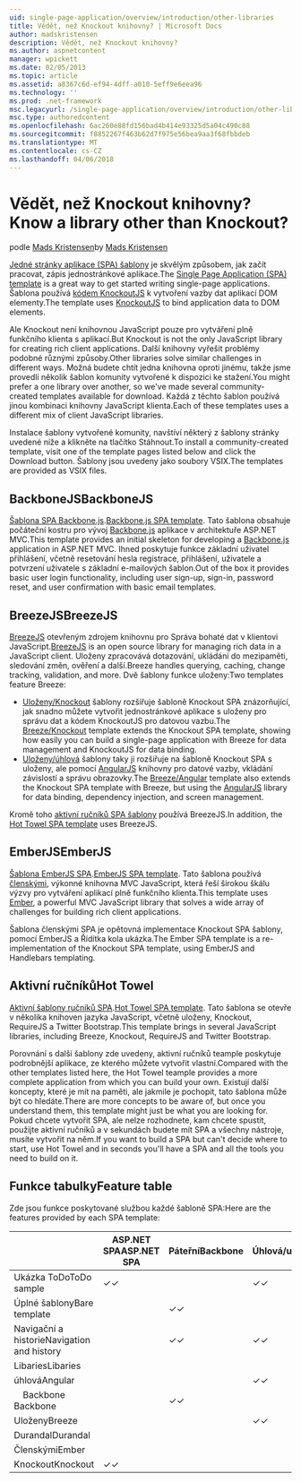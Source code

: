 ```yaml
---
uid: single-page-application/overview/introduction/other-libraries
title: Vědět, než Knockout knihovny? | Microsoft Docs
author: madskristensen
description: Vědět, než Knockout knihovny?
ms.author: aspnetcontent
manager: wpickett
ms.date: 02/05/2013
ms.topic: article
ms.assetid: a8367c6d-ef94-4dff-a010-5eff9e6eea96
ms.technology: ''
ms.prod: .net-framework
msc.legacyurl: /single-page-application/overview/introduction/other-libraries
msc.type: authoredcontent
ms.openlocfilehash: 6ac260e88fd156bad4b414e93325d5a04c490c88
ms.sourcegitcommit: f8852267f463b62d7f975e56bea9aa3f68fbbdeb
ms.translationtype: MT
ms.contentlocale: cs-CZ
ms.lasthandoff: 04/06/2018
---
```

<a name="know-a-library-other-than-knockout"></a><span data-ttu-id="9f741-104">Vědět, než Knockout knihovny?</span><span class="sxs-lookup"><span data-stu-id="9f741-104">Know a library other than Knockout?</span></span>
====================
<span data-ttu-id="9f741-105">podle [Mads Kristensen](https://github.com/madskristensen)</span><span class="sxs-lookup"><span data-stu-id="9f741-105">by [Mads Kristensen](https://github.com/madskristensen)</span></span>

<span data-ttu-id="9f741-106">[Jedné stránky aplikace (SPA) šablony](knockoutjs-template.md) je skvělým způsobem, jak začít pracovat, zápis jednostránkové aplikace.</span><span class="sxs-lookup"><span data-stu-id="9f741-106">The [Single Page Application (SPA) template](knockoutjs-template.md) is a great way to get started writing single-page applications.</span></span> <span data-ttu-id="9f741-107">Šablona používá [kódem KnockoutJS](http://knockoutjs.com/) k vytvoření vazby dat aplikací DOM elementy.</span><span class="sxs-lookup"><span data-stu-id="9f741-107">The template uses [KnockoutJS](http://knockoutjs.com/) to bind application data to DOM elements.</span></span>

<span data-ttu-id="9f741-108">Ale Knockout není knihovnou JavaScript pouze pro vytváření plně funkčního klienta s aplikací.</span><span class="sxs-lookup"><span data-stu-id="9f741-108">But Knockout is not the only JavaScript library for creating rich client applications.</span></span> <span data-ttu-id="9f741-109">Další knihovny vyřešit problémy podobné různými způsoby.</span><span class="sxs-lookup"><span data-stu-id="9f741-109">Other libraries solve similar challenges in different ways.</span></span> <span data-ttu-id="9f741-110">Možná budete chtít jedna knihovna oproti jinému, takže jsme provedli několik šablon komunity vytvořené k dispozici ke stažení.</span><span class="sxs-lookup"><span data-stu-id="9f741-110">You might prefer a one library over another, so we've made several community-created templates available for download.</span></span> <span data-ttu-id="9f741-111">Každá z těchto šablon používá jinou kombinaci knihovny JavaScript klienta.</span><span class="sxs-lookup"><span data-stu-id="9f741-111">Each of these templates uses a different mix of client JavaScript libraries.</span></span>

<span data-ttu-id="9f741-112">Instalace šablony vytvořené komunity, navštíví některý z šablony stránky uvedené níže a klikněte na tlačítko Stáhnout.</span><span class="sxs-lookup"><span data-stu-id="9f741-112">To install a community-created template, visit one of the template pages listed below and click the Download button.</span></span> <span data-ttu-id="9f741-113">Šablony jsou uvedeny jako soubory VSIX.</span><span class="sxs-lookup"><span data-stu-id="9f741-113">The templates are provided as VSIX files.</span></span>

## <a name="backbonejs"></a><span data-ttu-id="9f741-114">BackboneJS</span><span class="sxs-lookup"><span data-stu-id="9f741-114">BackboneJS</span></span>

<span data-ttu-id="9f741-115">[Šablona SPA Backbone.js](../templates/backbonejs-template.md).</span><span class="sxs-lookup"><span data-stu-id="9f741-115">[Backbone.js SPA template](../templates/backbonejs-template.md).</span></span> <span data-ttu-id="9f741-116">Tato šablona obsahuje počáteční kostru pro vývoj [Backbone.js](http://backbonejs.org/) aplikace v architektuře ASP.NET MVC.</span><span class="sxs-lookup"><span data-stu-id="9f741-116">This template provides an initial skeleton for developing a [Backbone.js](http://backbonejs.org/) application in ASP.NET MVC.</span></span> <span data-ttu-id="9f741-117">Ihned poskytuje funkce základní uživatel přihlášení, včetně resetování hesla registrace, přihlášení, uživatele a potvrzení uživatele s základní e-mailových šablon.</span><span class="sxs-lookup"><span data-stu-id="9f741-117">Out of the box it provides basic user login functionality, including user sign-up, sign-in, password reset, and user confirmation with basic email templates.</span></span>

## <a name="breezejs"></a><span data-ttu-id="9f741-118">BreezeJS</span><span class="sxs-lookup"><span data-stu-id="9f741-118">BreezeJS</span></span>

<span data-ttu-id="9f741-119">[BreezeJS](http://www.breezejs.com/?utm_source=ms-spa) otevřeným zdrojem knihovnu pro Správa bohaté dat v klientovi JavaScript.</span><span class="sxs-lookup"><span data-stu-id="9f741-119">[BreezeJS](http://www.breezejs.com/?utm_source=ms-spa) is an open source library for managing rich data in a JavaScript client.</span></span> <span data-ttu-id="9f741-120">Uloženy zpracovává dotazování, ukládání do mezipaměti, sledování změn, ověření a další.</span><span class="sxs-lookup"><span data-stu-id="9f741-120">Breeze handles querying, caching, change tracking, validation, and more.</span></span> <span data-ttu-id="9f741-121">Dvě šablony funkce uloženy:</span><span class="sxs-lookup"><span data-stu-id="9f741-121">Two templates feature Breeze:</span></span>

- <span data-ttu-id="9f741-122">[Uloženy/Knockout](../templates/breezeknockout-template.md) šablony rozšiřuje šabloně Knockout SPA znázorňující, jak snadno můžete vytvořit jednostránkové aplikace s uloženy pro správu dat a kódem KnockoutJS pro datovou vazbu.</span><span class="sxs-lookup"><span data-stu-id="9f741-122">The [Breeze/Knockout](../templates/breezeknockout-template.md) template extends the Knockout SPA template, showing how easily you can build a single-page application with Breeze for data management and KnockoutJS for data binding.</span></span>
- <span data-ttu-id="9f741-123">[Uloženy/úhlová](../templates/breezeangular-template.md) šablony taky ji rozšiřuje na šabloně Knockout SPA s uloženy, ale pomocí [AngularJS](http://angularjs.org) knihovny pro datové vazby, vkládání závislostí a správu obrazovky.</span><span class="sxs-lookup"><span data-stu-id="9f741-123">The [Breeze/Angular](../templates/breezeangular-template.md) template also extends the Knockout SPA template with Breeze, but using the [AngularJS](http://angularjs.org) library for data binding, dependency injection, and screen management.</span></span>

<span data-ttu-id="9f741-124">Kromě toho [aktivní ručníků SPA šablony](../templates/hottowel-template.md) používá BreezeJS.</span><span class="sxs-lookup"><span data-stu-id="9f741-124">In addition, the [Hot Towel SPA template](../templates/hottowel-template.md) uses BreezeJS.</span></span>

## <a name="emberjs"></a><span data-ttu-id="9f741-125">EmberJS</span><span class="sxs-lookup"><span data-stu-id="9f741-125">EmberJS</span></span>

<span data-ttu-id="9f741-126">[Šablona EmberJS SPA](../templates/emberjs-template.md).</span><span class="sxs-lookup"><span data-stu-id="9f741-126">[EmberJS SPA template](../templates/emberjs-template.md).</span></span> <span data-ttu-id="9f741-127">Tato šablona používá [členskými](http://emberjs.com/), výkonné knihovna MVC JavaScript, která řeší širokou škálu výzvy pro vytváření aplikací plně funkčního klienta.</span><span class="sxs-lookup"><span data-stu-id="9f741-127">This template uses [Ember](http://emberjs.com/), a powerful MVC JavaScript library that solves a wide array of challenges for building rich client applications.</span></span>

<span data-ttu-id="9f741-128">Šablona členskými SPA je opětovná implementace Knockout SPA šablony, pomocí EmberJS a Řídítka kola ukázka.</span><span class="sxs-lookup"><span data-stu-id="9f741-128">The Ember SPA template is a re-implementation of the Knockout SPA template, using EmberJS and Handlebars templating.</span></span>

## <a name="hot-towel"></a><span data-ttu-id="9f741-129">Aktivní ručníků</span><span class="sxs-lookup"><span data-stu-id="9f741-129">Hot Towel</span></span>

<span data-ttu-id="9f741-130">[Aktivní šablony ručníků SPA](../templates/hottowel-template.md).</span><span class="sxs-lookup"><span data-stu-id="9f741-130">[Hot Towel SPA template](../templates/hottowel-template.md).</span></span> <span data-ttu-id="9f741-131">Tato šablona se otevře v několika knihoven jazyka JavaScript, včetně uloženy, Knockout, RequireJS a Twitter Bootstrap.</span><span class="sxs-lookup"><span data-stu-id="9f741-131">This template brings in several JavaScript libraries, including Breeze, Knockout, RequireJS and Twitter Bootstrap.</span></span>

<span data-ttu-id="9f741-132">Porovnání s další šablony zde uvedeny, aktivní ručníků teample poskytuje podrobnější aplikace, ze kterého můžete vytvořit vlastní.</span><span class="sxs-lookup"><span data-stu-id="9f741-132">Compared with the other templates listed here, the Hot Towel teample provides a more complete application from which you can build your own.</span></span> <span data-ttu-id="9f741-133">Existují další koncepty, které je mít na paměti, ale jakmile je pochopit, tato šablona může být co hledáte.</span><span class="sxs-lookup"><span data-stu-id="9f741-133">There are more concepts to be aware of, but once you understand them, this template might just be what you are looking for.</span></span> <span data-ttu-id="9f741-134">Pokud chcete vytvořit SPA, ale nelze rozhodnete, kam chcete spustit, použijte aktivní ručníků a v sekundách budete mít SPA a všechny nástroje, musíte vytvořit na něm.</span><span class="sxs-lookup"><span data-stu-id="9f741-134">If you want to build a SPA but can't decide where to start, use Hot Towel and in seconds you'll have a SPA and all the tools you need to build on it.</span></span>

## <a name="feature-table"></a><span data-ttu-id="9f741-135">Funkce tabulky</span><span class="sxs-lookup"><span data-stu-id="9f741-135">Feature table</span></span>

<span data-ttu-id="9f741-136">Zde jsou funkce poskytované službou každé šabloně SPA:</span><span class="sxs-lookup"><span data-stu-id="9f741-136">Here are the features provided by each SPA template:</span></span>


|                        | <span data-ttu-id="9f741-137">ASP.NET SPA</span><span class="sxs-lookup"><span data-stu-id="9f741-137">ASP.NET SPA</span></span> | <span data-ttu-id="9f741-138">Páteřní</span><span class="sxs-lookup"><span data-stu-id="9f741-138">Backbone</span></span> | <span data-ttu-id="9f741-139">Úhlová/uloženy</span><span class="sxs-lookup"><span data-stu-id="9f741-139">Breeze/Angular</span></span> | <span data-ttu-id="9f741-140">Breeze/KO</span><span class="sxs-lookup"><span data-stu-id="9f741-140">Breeze/KO</span></span> |  <span data-ttu-id="9f741-141">Členskými</span><span class="sxs-lookup"><span data-stu-id="9f741-141">Ember</span></span>   | <span data-ttu-id="9f741-142">Aktivní ručníků</span><span class="sxs-lookup"><span data-stu-id="9f741-142">Hot Towel</span></span> |
|------------------------|-------------|----------|----------------|-----------|----------|-----------|
|      <span data-ttu-id="9f741-143">Ukázka ToDo</span><span class="sxs-lookup"><span data-stu-id="9f741-143">ToDo sample</span></span>       |  <span data-ttu-id="9f741-144">&#10003;</span><span class="sxs-lookup"><span data-stu-id="9f741-144">&#10003;</span></span>   |          |    <span data-ttu-id="9f741-145">&#10003;</span><span class="sxs-lookup"><span data-stu-id="9f741-145">&#10003;</span></span>    | <span data-ttu-id="9f741-146">&#10003;</span><span class="sxs-lookup"><span data-stu-id="9f741-146">&#10003;</span></span>  | <span data-ttu-id="9f741-147">&#10003;</span><span class="sxs-lookup"><span data-stu-id="9f741-147">&#10003;</span></span> |           |
|     <span data-ttu-id="9f741-148">Úplné šablony</span><span class="sxs-lookup"><span data-stu-id="9f741-148">Bare template</span></span>      |             | <span data-ttu-id="9f741-149">&#10003;</span><span class="sxs-lookup"><span data-stu-id="9f741-149">&#10003;</span></span> |                |           |          | <span data-ttu-id="9f741-150">&#10003;</span><span class="sxs-lookup"><span data-stu-id="9f741-150">&#10003;</span></span>  |
| <span data-ttu-id="9f741-151">Navigační a historie</span><span class="sxs-lookup"><span data-stu-id="9f741-151">Navigation and history</span></span> |             | <span data-ttu-id="9f741-152">&#10003;</span><span class="sxs-lookup"><span data-stu-id="9f741-152">&#10003;</span></span> |    <span data-ttu-id="9f741-153">&#10003;</span><span class="sxs-lookup"><span data-stu-id="9f741-153">&#10003;</span></span>    |           | <span data-ttu-id="9f741-154">&#10003;</span><span class="sxs-lookup"><span data-stu-id="9f741-154">&#10003;</span></span> | <span data-ttu-id="9f741-155">&#10003;</span><span class="sxs-lookup"><span data-stu-id="9f741-155">&#10003;</span></span>  |
|        <span data-ttu-id="9f741-156">Libaries</span><span class="sxs-lookup"><span data-stu-id="9f741-156">Libaries</span></span>        |             |          |                |           |          |           |
|        <span data-ttu-id="9f741-157">úhlová</span><span class="sxs-lookup"><span data-stu-id="9f741-157">Angular</span></span>         |             |          |    <span data-ttu-id="9f741-158">&#10003;</span><span class="sxs-lookup"><span data-stu-id="9f741-158">&#10003;</span></span>    |           |          |           |
|    <span data-ttu-id="9f741-159">&#8195;Backbone</span><span class="sxs-lookup"><span data-stu-id="9f741-159">&#8195;Backbone</span></span>     |             | <span data-ttu-id="9f741-160">&#10003;</span><span class="sxs-lookup"><span data-stu-id="9f741-160">&#10003;</span></span> |                |           |          |           |
|         <span data-ttu-id="9f741-161">Uloženy</span><span class="sxs-lookup"><span data-stu-id="9f741-161">Breeze</span></span>         |             |          |    <span data-ttu-id="9f741-162">&#10003;</span><span class="sxs-lookup"><span data-stu-id="9f741-162">&#10003;</span></span>    | <span data-ttu-id="9f741-163">&#10003;</span><span class="sxs-lookup"><span data-stu-id="9f741-163">&#10003;</span></span>  |          | <span data-ttu-id="9f741-164">&#10003;</span><span class="sxs-lookup"><span data-stu-id="9f741-164">&#10003;</span></span>  |
|        <span data-ttu-id="9f741-165">Durandal</span><span class="sxs-lookup"><span data-stu-id="9f741-165">Durandal</span></span>        |             |          |                |           |          | <span data-ttu-id="9f741-166">&#10003;</span><span class="sxs-lookup"><span data-stu-id="9f741-166">&#10003;</span></span>  |
|         <span data-ttu-id="9f741-167">Členskými</span><span class="sxs-lookup"><span data-stu-id="9f741-167">Ember</span></span>          |             |          |                |           | <span data-ttu-id="9f741-168">&#10003;</span><span class="sxs-lookup"><span data-stu-id="9f741-168">&#10003;</span></span> |           |
|        <span data-ttu-id="9f741-169">Knockout</span><span class="sxs-lookup"><span data-stu-id="9f741-169">Knockout</span></span>        |  <span data-ttu-id="9f741-170">&#10003;</span><span class="sxs-lookup"><span data-stu-id="9f741-170">&#10003;</span></span>   |          |                | <span data-ttu-id="9f741-171">&#10003;</span><span class="sxs-lookup"><span data-stu-id="9f741-171">&#10003;</span></span>  |          | <span data-ttu-id="9f741-172">&#10003;</span><span class="sxs-lookup"><span data-stu-id="9f741-172">&#10003;</span></span>  |


